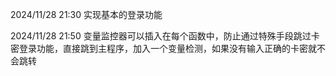 2024/11/28 21:30 实现基本的登录功能

2024/11/28 21:50 变量监控器可以插入在每个函数中，防止通过特殊手段跳过卡密登录功能，直接跳到主程序，加入一个变量检测，如果没有输入正确的卡密就不会跳转

